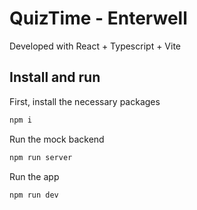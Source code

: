 # QuizTime - Enterwell

Developed with React + Typescript + Vite

## Install and run

First, install the necessary packages

```bash
npm i
```

Run the mock backend
```bash
npm run server
```

Run the app
```bash
npm run dev
```

